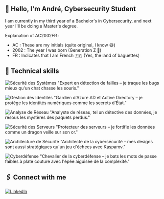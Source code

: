 <!--
**AC2002FR/AC2002FR** is a ✨ _special_ ✨ repository because its `README.md` (this file) appears on your GitHub profile.
![André's GitHub stats](https://github-readme-stats.vercel.app/api?username=AC2002FR)
-->

## 👋 Hello, I'm André, Cybersecurity Student
I am currently in my third year of a Bachelor's in Cybersecurity,  and next year I'll be doing a Master's degree. 

Explanation of AC2002FR :
  - AC : These are my initials (quite original, I know 😅)
  - 2002 : The year I was born (Generation Z 💪)
  - FR : Indicates that I am French 🇫🇷 (Yes, the land of baguettes)

## 💼 Technical skills
![Sécurité des Systèmes](https://img.shields.io/badge/-Sécurité%20des%20Systèmes-informational?style=for-the-badge)
"Expert en détection de failles – je traque les bugs mieux qu'un chat chasse les souris."

![Gestion des Identités](https://img.shields.io/badge/-Gestion%20des%20Identités-blue?style=for-the-badge)
"Gardien d'Azure AD et Active Directory – je protège les identités numériques comme les secrets d'État."

![Analyse de Réseau](https://img.shields.io/badge/-Analyse%20de%20Réseau-yellowgreen?style=for-the-badge)
"Analyste de réseau, tel un détective des données, je résous les mystères des paquets perdus."

![Sécurité des Serveurs](https://img.shields.io/badge/-Sécurité%20des%20Serveurs-orange?style=for-the-badge)
"Protecteur des serveurs – je fortifie les données comme un dragon veille sur son or."

![Architecture de Sécurité](https://img.shields.io/badge/-Architecture%20de%20Sécurité-lightgrey?style=for-the-badge)
"Architecte de la cybersécurité – mes designs sont aussi stratégiques qu'un jeu d'échecs avec Kasparov."

![Cyberdéfense](https://img.shields.io/badge/-Cyberdéfense-red?style=for-the-badge)
"Chevalier de la cyberdéfense – je bats les mots de passe faibles à plate couture avec l'épée aiguisée de la complexité."


## 🖇️ Connect with me
[![LinkedIn](https://img.shields.io/badge/-LinkedIn-blue?style=flat&logo=LinkedIn)](https://www.linkedin.com/in/andrechapoton/)
